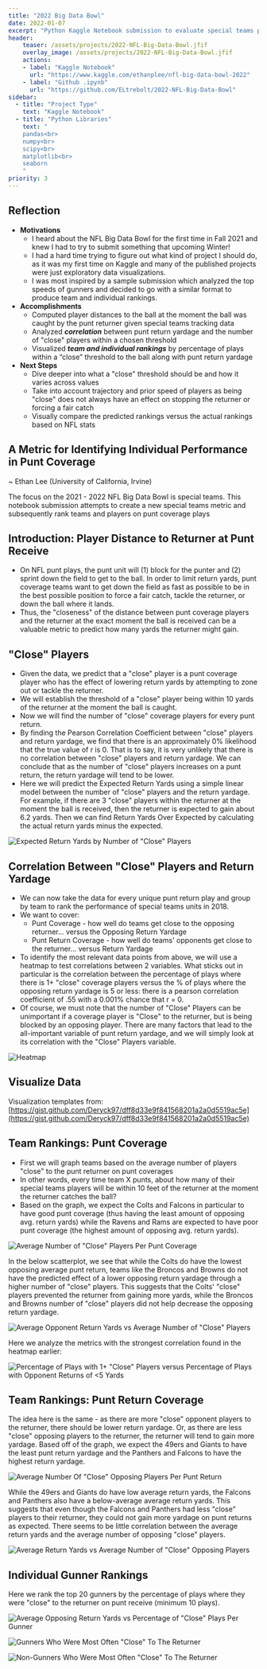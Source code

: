 ```yaml
---
title: "2022 Big Data Bowl"
date: 2022-01-07
excerpt: "Python Kaggle Notebook submission to evaluate special teams performance"
header:
    teaser: /assets/projects/2022-NFL-Big-Data-Bowl.jfif
    overlay_image: /assets/projects/2022-NFL-Big-Data-Bowl.jfif
    actions:
    - label: "Kaggle Notebook"
      url: "https://www.kaggle.com/ethanplee/nfl-big-data-bowl-2022"
    - label: "Github .ipynb"
      url: "https://github.com/ELtrebolt/2022-NFL-Big-Data-Bowl"
sidebar:
  - title: "Project Type"
    text: "Kaggle Notebook"
  - title: "Python Libraries"
    text: "
    pandas<br>
    numpy<br>
    scipy<br>
    matplotlib<br>
    seaborn
    "
priority: 3
---
```


## Reflection
- **Motivations**
  - I heard about the NFL Big Data Bowl for the first time in Fall 2021 and knew I had to try to submit something that upcoming Winter!
  - I had a hard time trying to figure out what kind of project I should do, as it was my first time on Kaggle and many of the published projects were just exploratory data visualizations.
  - I was most inspired by a sample submission which analyzed the top speeds of gunners and decided to go with a similar format to produce team and individual rankings.
- **Accomplishments**
  - Computed player distances to the ball at the moment the ball was caught by the punt returner given special teams tracking data
  - Analyzed ***correlation*** between punt return yardage and the number of "close" players within a chosen threshold
  - Visualized ***team and individual rankings*** by percentage of plays within a “close” threshold to the ball along with punt return yardage
- **Next Steps**
  - Dive deeper into what a "close" threshold should be and how it varies across values
  - Take into account trajectory and prior speed of players as being "close" does not always have an effect on stopping the returner or forcing a fair catch
  - Visually compare the predicted rankings versus the actual rankings based on NFL stats

## A Metric for Identifying Individual Performance in Punt Coverage

~ Ethan Lee (University of California, Irvine)

The focus on the 2021 - 2022 NFL Big Data Bowl is special teams. This notebook submission attempts to create a new special teams metric and subsequently rank teams and players on punt coverage plays

## Introduction: Player Distance to Returner at Punt Receive

- On NFL punt plays, the punt unit will (1) block for the punter and (2) sprint down the field to get to the ball. In order to limit return yards, punt coverage teams want to get down the field as fast as possible to be in the best possible position to force a fair catch, tackle the returner, or down the ball where it lands.
- Thus, the "closeness" of the distance between punt coverage players and the returner at the exact moment the ball is received can be a valuable metric to predict how many yards the returner might gain.

## "Close" Players

- Given the data, we predict that a "close" player is a punt coverage player who has the effect of lowering return yards by attempting to zone out or tackle the returner.
- We will establish the threshold of a "close" player being within 10 yards of the returner at the moment the ball is caught.
- Now we will find the number of "close" coverage players for every punt return.
- By finding the Pearson Correlation Coefficient between "close" players and return yardage, we find that there is an approximately 0% likelihood that the true value of r is 0. That is to say, it is very unlikely that there is no correlation between "close" players and return yardage. We can conclude that as the number of "close" players increases on a punt return, the return yardage will tend to be lower. 
- Here we will predict the Expected Return Yards using a simple linear model between the number of "close" players and the return yardage. For example, if there are 3 "close" players within the returner at the moment the ball is received, then the returner is expected to gain about 6.2 yards. Then we can find Return Yards Over Expected by calculating the actual return yards minus the expected.

![Expected Return Yards by Number of "Close" Players](https://github.com/ELtrebolt/2022-NFL-Big-Data-Bowl/assets/44250460/b7ee9f8a-5871-4298-a123-6dd0f9a6f821)

## Correlation Between "Close" Players and Return Yardage

- We can now take the data for every unique punt return play and group by team to rank the performance of special teams units in 2018. 
- We want to cover:
  * Punt Coverage - how well do teams get close to the opposing returner... versus the Opposing Return Yardage
  * Punt Return Coverage - how well do teams' opponents get close to the returner... versus Return Yardage
- To identify the most relevant data points from above, we will use a heatmap to test correlations between 2 variables. What sticks out in particular is the correlation between the percentage of plays where there is 1+ "close" coverage players versus the % of plays where the opposing return yardage is 5 or less: there is a pearson correlation coefficient of .55 with a 0.001% chance that r = 0.
- Of course, we must note that the number of "Close" Players can be unimportant if a coverage player is "Close" to the returner, but is being blocked by an opposing player. There are many factors that lead to the all-important variable of punt return yardage, and we will simply look at its correlation with the "Close" Players variable.

![Heatmap](https://github.com/ELtrebolt/2022-NFL-Big-Data-Bowl/assets/44250460/b41d9151-eeca-4d66-937b-f30555823e17)

## Visualize Data

Visualization templates from: [https://gist.github.com/Deryck97/dff8d33e9f841568201a2a0d5519ac5e](https://gist.github.com/Deryck97/dff8d33e9f841568201a2a0d5519ac5e)

## Team Rankings: Punt Coverage

- First we will graph teams based on the average number of players "close" to the punt returner on punt coverages
- In other words, every time team X punts, about how many of their special teams players will be within 10 feet of the returner at the moment the returner catches the ball?
- Based on the graph, we expect the Colts and Falcons in particular to have good punt coverage (thus having the least amount of opposing avg. return yards) while the Ravens and Rams are expected to have poor punt coverage (the highest amount of opposing avg. return yards). 

![Average Number of "Close" Players Per Punt Coverage](https://github.com/ELtrebolt/2022-NFL-Big-Data-Bowl/assets/44250460/89234459-4254-4e84-8cf3-a2eb69d94686)

In the below scatterplot, we see that while the Colts do have the lowest opposing average punt return, teams like the Broncos and Browns do not have the predicted effect of a lower opposing return yardage through a higher number of "close" players. This suggests that the Colts' "close" players prevented the returner from gaining more yards, while the Broncos and Browns number of "close" players did not help decrease the opposing return yardage.

![Average Opponent Return Yards vs Average Number of "Close" Players](https://github.com/ELtrebolt/2022-NFL-Big-Data-Bowl/assets/44250460/ed60a1f1-9974-42ec-8d35-09bd3d155433)

Here we analyze the metrics with the strongest correlation found in the heatmap earlier:

![Percentage of Plays with 1+ "Close" Players versus Percentage of Plays with Opponent Returns of <5 Yards](https://github.com/ELtrebolt/2022-NFL-Big-Data-Bowl/assets/44250460/33f2502a-4a06-4dba-88bf-4142af302e38)

## Team Rankings: Punt Return Coverage

The idea here is the same - as there are more "close" opponent players to the returner, there should be lower return yardage. Or, as there are less "close" opposing players to the returner, the returner will tend to gain more yardage. Based off of the graph, we expect the 49ers and Giants to have the least punt return yardage and the Panthers and Falcons to have the highest return yardage.

![Average Number Of "Close" Opposing Players Per Punt Return](https://github.com/ELtrebolt/2022-NFL-Big-Data-Bowl/assets/44250460/83395c35-7832-418f-8975-d022e8a90936)

While the 49ers and Giants do have low average return yards, the Falcons and Panthers also have a below-average average return yards. This suggests that even though the Falcons and Panthers had less "close" players to their returner, they could not gain more yardage on punt returns as expected. There seems to be little correlation between the average return yards and the average number of opposing "close" players.

![Average Return Yards vs Average Number of "Close" Opposing Players](https://github.com/ELtrebolt/2022-NFL-Big-Data-Bowl/assets/44250460/7a7b086a-95c0-430c-b4a6-ee6c68b1c157)

## Individual Gunner Rankings

Here we rank the top 20 gunners by the percentage of plays where they were "close" to the returner on punt receive (minimum 10 plays).

![Average Opposing Return Yards vs Percentage of "Close" Plays Per Gunner](https://github.com/ELtrebolt/2022-NFL-Big-Data-Bowl/assets/44250460/d46104b9-5d45-45be-a46e-2f19565d87b9)

![Gunners Who Were Most Often "Close" To The Returner](https://github.com/ELtrebolt/2022-NFL-Big-Data-Bowl/assets/44250460/0f512832-6e9e-49a2-9ba6-f4f2603d7cf1)

![Non-Gunners Who Were Most Often "Close" To The Returner](https://github.com/ELtrebolt/2022-NFL-Big-Data-Bowl/assets/44250460/4550c9eb-24db-4359-9d48-8c0e68f5fbb2)